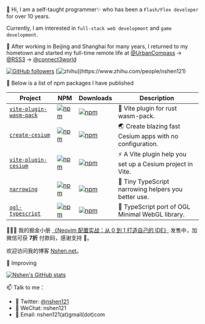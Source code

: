 👋 Hi, I am a self-taught programmer✨ who has been a `Flash/Flex developer` for over 10 years. 

Currently, I am interested in `full-stack web development` and `game development`.

🤔 After working in Beijing and Shanghai for many years, I returned to my hometown and started my full-time remote life at [@UrbanCompass](https://github.com/UrbanCompass) -> [@RSS3](https://github.com/NaturalSelectionLabs) -> [@connect3world](https://github.com/connect3world)

[![GitHub followers](https://img.shields.io/github/followers/nshen?label=Follow%20me%EF%BC%81&style=social)](https://github.com/nshen/)
[![zhihu](https://img.shields.io/badge/-%E7%9F%A5%E4%B9%8E-blue?)](https://www.zhihu.com/people/nshen121)


💖 Below is a list of npm packages I have published

| Project                                                                   | NPM                                                                                                                   | Downloads                                                                                                          | Description                                                |
| ------------------------------------------------------------------------- | --------------------------------------------------------------------------------------------------------------------- | ------------------------------------------------------------------------------------------------------------------ | ---------------------------------------------------------- |
| [`vite-plugin-wasm-pack`](https://github.com/nshen/vite-plugin-wasm-pack) | [![npm](https://img.shields.io/npm/v/vite-plugin-wasm-pack.svg)](https://www.npmjs.com/package/vite-plugin-wasm-pack) | [![npm](https://img.shields.io/npm/dt/vite-plugin-wasm-pack)](https://www.npmjs.com/package/vite-plugin-wasm-pack) | 🦀 Vite plugin for rust wasm-pack.                         |
| [`create-cesium`](https://github.com/nshen/create-cesium)                 | [![npm](https://img.shields.io/npm/v/create-cesium.svg)](https://www.npmjs.com/package/create-cesium)                 | [![npm](https://img.shields.io/npm/dt/create-cesium)](https://www.npmjs.com/package/create-cesium)                 | 🌏 Create blazing fast Cesium apps with no configuration.  |
| [`vite-plugin-cesium`](https://github.com/nshen/vite-plugin-cesium)       | [![npm](https://img.shields.io/npm/v/vite-plugin-cesium.svg)](https://www.npmjs.com/package/vite-plugin-cesium)       | [![npm](https://img.shields.io/npm/dt/vite-plugin-cesium)](https://www.npmjs.com/package/vite-plugin-cesium)       | ⚡ A Vite plugin help you set up a Cesium project in Vite. |
| [`narrowing`](https://github.com/nshen/narrowing)                         | [![npm](https://img.shields.io/npm/v/narrowing.svg)](https://www.npmjs.com/package/narrowing)                         | [![npm](https://img.shields.io/npm/dt/narrowing)](https://www.npmjs.com/package/narrowing)                         | 🤖 Tiny TypeScript narrowing helpers you better use.       |
| [`ogl-typescript`](https://github.com/nshen/ogl-typescript)               | [![npm](https://img.shields.io/npm/v/ogl-typescript.svg)](https://www.npmjs.com/package/ogl-typescript)               | [![npm](https://img.shields.io/npm/dt/ogl-typescript)](https://www.npmjs.com/package/ogl-typescript)               | 🔺 TypeScript port of OGL Minimal WebGL library.           |

🎉🎉🎉 我的掘金小册 [《Neovim 配置实战：从 0 到 1 打造自己的 IDE》](https://juejin.cn/book/7051157342770954277?scrollMenuIndex=0) 发售中，加微信可获 **7折** 付款码，感谢支持 🤞。

欢迎访问我的博客 [ Nshen.net](https://nshen.net/)。

💢 Improving

[![Nshen's GitHub stats](https://github-readme-stats-smoky-seven.vercel.app/api?username=nshen&count_private=true)](https://github-readme-stats-smoky-seven.vercel.app/api?username=nshen&count_private=true)

📫 Talk to me：

- 💬 Twitter: [@nshen121](https://twitter.com/nshen121)
- 💬 WeChat: nshen121
- 💬 Email: nshen121(at)gmail(dot)com
